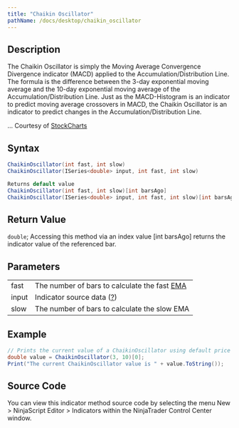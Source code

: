 ```yaml
---
title: "Chaikin Oscillator"
pathName: /docs/desktop/chaikin_oscillator
---
```


## Description

The Chaikin Oscillator is simply the Moving Average Convergence Divergence indicator (MACD) applied to the Accumulation/Distribution Line. The formula is the difference between the 3-day exponential moving average and the 10-day exponential moving average of the Accumulation/Distribution Line. Just as the MACD-Histogram is an indicator to predict moving average crossovers in MACD, the Chaikin Oscillator is an indicator to predict changes in the Accumulation/Distribution Line.

... Courtesy of [StockCharts](http://stockcharts.com/education/IndicatorAnalysis/indic_ChaikinOscillator.html)

## Syntax

```csharp
ChaikinOscillator(int fast, int slow)
ChaikinOscillator(ISeries<double> input, int fast, int slow)

Returns default value
ChaikinOscillator(int fast, int slow)[int barsAgo]
ChaikinOscillator(ISeries<double> input, int fast, int slow)[int barsAgo]
```

## Return Value

`double`; Accessing this method via an index value [int barsAgo] returns the indicator value of the referenced bar.

## Parameters

|  |  |
| --- | --- |
| fast | The number of bars to calculate the fast [EMA](/docs/desktop/moving_average_-_exponential_e) |
| input | Indicator source data ([?](/docs/desktop/valid_input_data_for_indicator)) |
| slow | The number of bars to calculate the slow EMA |

## Example

```csharp
// Prints the current value of a ChaikinOscillator using default price type
double value = ChaikinOscillator(3, 10)[0];
Print("The current ChaikinOscillator value is " + value.ToString());
```

## Source Code

You can view this indicator method source code by selecting the menu New > NinjaScript Editor > Indicators within the NinjaTrader Control Center window.
